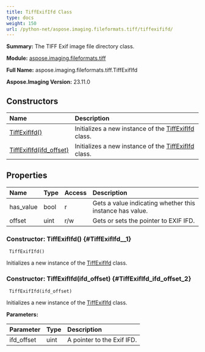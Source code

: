 ```yaml
---
title: TiffExifIfd Class
type: docs
weight: 150
url: /python-net/aspose.imaging.fileformats.tiff/tiffexififd/
---
```


**Summary:** The TIFF Exif image file directory class.

**Module:** [aspose.imaging.fileformats.tiff](/imaging/python-net/aspose.imaging.fileformats.tiff/)

**Full Name:** aspose.imaging.fileformats.tiff.TiffExifIfd

**Aspose.Imaging Version:** 23.11.0

## **Constructors**
| **Name** | **Description** |
| :- | :- |
| [TiffExifIfd()](#TiffExifIfd__1) | Initializes a new instance of the [TiffExifIfd](/imaging/python-net/aspose.imaging.fileformats.tiff/tiffexififd/) class. |
| [TiffExifIfd(ifd_offset)](#TiffExifIfd_ifd_offset_2) | Initializes a new instance of the [TiffExifIfd](/imaging/python-net/aspose.imaging.fileformats.tiff/tiffexififd/) class. |
## **Properties**
| **Name** | **Type** | **Access** | **Description** |
| :- | :- | :- | :- |
| has_value | bool | r | Gets a value indicating whether this instance has value. |
| offset | uint | r/w | Gets or sets the pointer to EXIF IFD. |


### Constructor: TiffExifIfd() {#TiffExifIfd__1}


```
 TiffExifIfd() 
```

Initializes a new instance of the [TiffExifIfd](/imaging/python-net/aspose.imaging.fileformats.tiff/tiffexififd/) class.

### Constructor: TiffExifIfd(ifd_offset) {#TiffExifIfd_ifd_offset_2}


```
 TiffExifIfd(ifd_offset) 
```

Initializes a new instance of the [TiffExifIfd](/imaging/python-net/aspose.imaging.fileformats.tiff/tiffexififd/) class.

**Parameters:**

| Parameter | Type | Description |
| :- | :- | :- |
| ifd_offset | uint | A pointer to the Exif IFD. |

